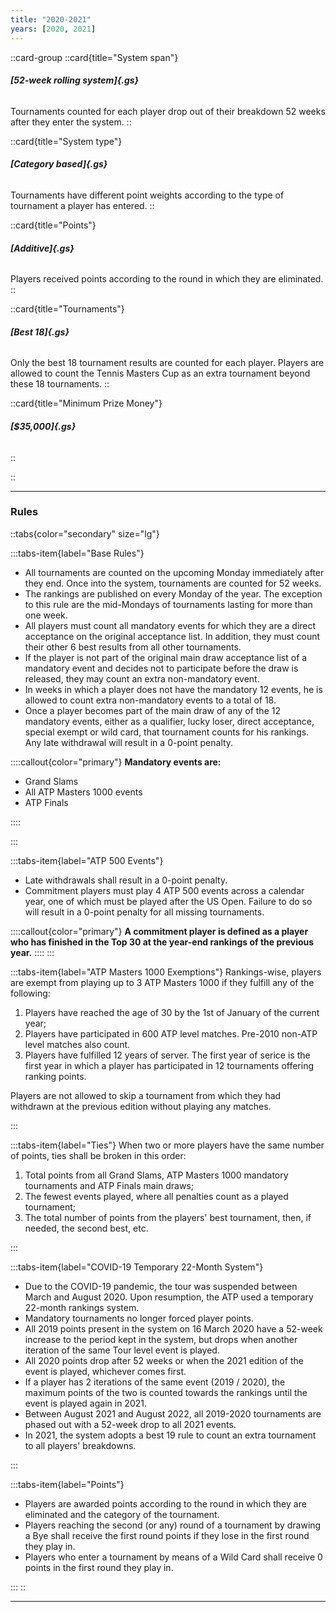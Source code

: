 ```yaml
---
title: "2020-2021"
years: [2020, 2021]
---
```


::card-group
::card{title="System span"}

###### **[52-week rolling system]{.gs}**

Tournaments counted for each player drop out of their breakdown 52 weeks after they enter the system.
::

::card{title="System type"}

###### **[Category based]{.gs}**

Tournaments have different point weights according to the type of tournament a player has entered.
::

::card{title="Points"}

###### **[Additive]{.gs}**

Players received points according to the round in which they are eliminated.
::

::card{title="Tournaments"}

###### **[Best 18]{.gs}**

Only the best 18 tournament results are counted for each player. Players are allowed to count the Tennis Masters Cup as an extra tournament beyond these 18 tournaments.
::

::card{title="Minimum Prize Money"}

###### **[$35,000]{.gs}**

::

::

---

### Rules

::tabs{color="secondary" size="lg"}

:::tabs-item{label="Base Rules"}

- All tournaments are counted on the upcoming Monday immediately after they end. Once into the system, tournaments are counted for 52 weeks.
- The rankings are published on every Monday of the year. The exception to this rule are the mid-Mondays of tournaments lasting for more than one week.
- All players must count all mandatory events for which they are a direct acceptance on the original acceptance list. In addition, they must count their other 6 best results from all other tournaments.
- If the player is not part of the original main draw acceptance list of a mandatory event and decides not to participate before the draw is released, they may count an extra non-mandatory event.
- In weeks in which a player does not have the mandatory 12 events, he is allowed to count extra non-mandatory events to a total of 18.
- Once a player becomes part of the main draw of any of the 12 mandatory events, either as a qualifier, lucky loser, direct acceptance, special exempt or wild card, that tournament counts for his rankings. Any late withdrawal will result in a 0-point penalty.

::::callout{color="primary"}
**Mandatory events are:**

- Grand Slams
- All ATP Masters 1000 events
- ATP Finals

::::

:::

:::tabs-item{label="ATP 500 Events"}

- Late withdrawals shall result in a 0-point penalty.
- Commitment players must play 4 ATP 500 events across a calendar year, one of which must be played after the US Open. Failure to do so will result in a 0-point penalty for all missing tournaments.

::::callout{color="primary"}
**A commitment player is defined as a player who has finished in the Top 30 at the year-end rankings of the previous year.**
::::
:::

:::tabs-item{label="ATP Masters 1000 Exemptions"}
Rankings-wise, players are exempt from playing up to 3 ATP Masters 1000 if they fulfill any of the following:

1. Players have reached the age of 30 by the 1st of January of the current year;
2. Players have participated in 600 ATP level matches. Pre-2010 non-ATP level matches also count.
3. Players have fulfilled 12 years of server. The first year of serice is the first year in which a player has participated in 12 tournaments offering ranking points.

Players are not allowed to skip a tournament from which they had withdrawn at the previous edition without playing any matches.

:::

:::tabs-item{label="Ties"}
When two or more players have the same number of points, ties shall be broken in this order:

1. Total points from all Grand Slams, ATP Masters 1000 mandatory tournaments and ATP Finals main draws;
2. The fewest events played, where all penalties count as a played tournament;
3. The total number of points from the players' best tournament, then, if needed, the second best, etc.

:::

:::tabs-item{label="COVID-19 Temporary 22-Month System"}

- Due to the COVID-19 pandemic, the tour was suspended between March and August 2020. Upon resumption, the ATP used a temporary 22-month rankings system.
- Mandatory tournaments no longer forced player points.
- All 2019 points present in the system on 16 March 2020 have a 52-week increase to the period kept in the system, but drops when another iteration of the same Tour level event is played.
- All 2020 points drop after 52 weeks or when the 2021 edition of the event is played, whichever comes first.
- If a player has 2 iterations of the same event (2019 / 2020), the maximum points of the two is counted towards the rankings until the event is played again in 2021.
- Between August 2021 and August 2022, all 2019-2020 tournaments are phased out with a 52-week drop to all 2021 events.
- In 2021, the system adopts a best 19 rule to count an extra tournament to all players' breakdowns.

:::

:::tabs-item{label="Points"}

- Players are awarded points according to the round in which they are eliminated and the category of the tournament.
- Players reaching the second (or any) round of a tournament by drawing a Bye shall receive the first round points if they lose in the first round they play in.
- Players who enter a tournament by means of a Wild Card shall receive 0 points in the first round they play in.

:::
::

---
